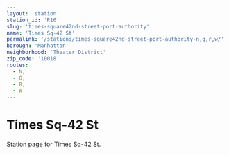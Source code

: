 ```yaml
---
layout: 'station'
station_id: 'R16'
slug: 'times-square42nd-street-port-authority'
name: 'Times Sq-42 St'
permalink: '/stations/times-square42nd-street-port-authority-n,q,r,w/'
borough: 'Manhattan'
neighborhood: 'Theater District'
zip_code: '10018'
routes:
  - N,
  - Q,
  - R,
  - W
---
```

# Times Sq-42 St

Station page for Times Sq-42 St.
